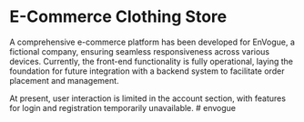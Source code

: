 # E-Commerce Clothing Store

A comprehensive e-commerce platform has been developed for EnVogue, a fictional company, ensuring seamless responsiveness across various devices. Currently, the front-end functionality is fully operational, laying the foundation for future integration with a backend system to facilitate order placement and management.

At present, user interaction is limited in the account section, with features for login and registration temporarily unavailable.
#   e n v o g u e  
 